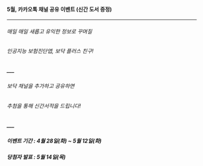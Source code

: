 #### 5월, 카카오톡 채널 공유 이벤트 (신간 도서 증정)
___
###### 매일 매일 새롭고 유익한 정보로 꾸며질 

###### 인공지능 보험진단앱, 보닥 플러스 친구!

##### ___

###### 보닥 채널을 추가하고 공유하면

###### 추첨을 통해 신간서적을 드립니다!

##### ___

##### 이벤트 기간 : 4월 28일(화) ~ 5월 12일(화)

##### 당첨자 발표 : 5월 14일(목)